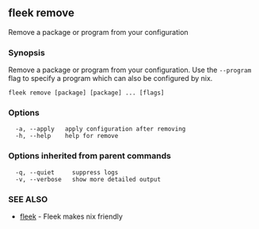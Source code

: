 ## fleek remove

Remove a package or program from your configuration

### Synopsis

Remove a package or program from your configuration.
Use the `--program` flag to specify a program which can also be configured by nix.

```
fleek remove [package] [package] ... [flags]
```

### Options

```
  -a, --apply   apply configuration after removing
  -h, --help    help for remove
```

### Options inherited from parent commands

```
  -q, --quiet     suppress logs
  -v, --verbose   show more detailed output
```

### SEE ALSO

* [fleek](fleek.md)	 - Fleek makes nix friendly

